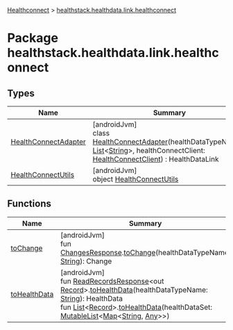 
[Healthconnect](../../healthconnect.html) > [healthstack.healthdata.link.healthconnect](index.html)



# Package healthstack.healthdata.link.healthconnect



## Types


| Name | Summary |
|---|---|
| [HealthConnectAdapter](-health-connect-adapter/index.html) | [androidJvm]<br>class [HealthConnectAdapter](-health-connect-adapter/index.html)(healthDataTypeNames: [List](https://kotlinlang.org/api/latest/jvm/stdlib/kotlin.collections/-list/index.html)&lt;[String](https://kotlinlang.org/api/latest/jvm/stdlib/kotlin/-string/index.html)&gt;, healthConnectClient: [HealthConnectClient](https://developer.android.com/reference/kotlin/androidx/health/connect/client/HealthConnectClient.html)) : HealthDataLink |
| [HealthConnectUtils](-health-connect-utils/index.html) | [androidJvm]<br>object [HealthConnectUtils](-health-connect-utils/index.html) |


## Functions


| Name | Summary |
|---|---|
| [toChange](to-change.html) | [androidJvm]<br>fun [ChangesResponse](https://developer.android.com/reference/kotlin/androidx/health/connect/client/response/ChangesResponse.html).[toChange](to-change.html)(healthDataTypeName: [String](https://kotlinlang.org/api/latest/jvm/stdlib/kotlin/-string/index.html)): Change |
| [toHealthData](to-health-data.html) | [androidJvm]<br>fun [ReadRecordsResponse](https://developer.android.com/reference/kotlin/androidx/health/connect/client/response/ReadRecordsResponse.html)&lt;out [Record](https://developer.android.com/reference/kotlin/androidx/health/connect/client/records/Record.html)&gt;.[toHealthData](to-health-data.html)(healthDataTypeName: [String](https://kotlinlang.org/api/latest/jvm/stdlib/kotlin/-string/index.html)): HealthData<br>fun [List](https://kotlinlang.org/api/latest/jvm/stdlib/kotlin.collections/-list/index.html)&lt;[Record](https://developer.android.com/reference/kotlin/androidx/health/connect/client/records/Record.html)&gt;.[toHealthData](to-health-data.html)(healthDataSet: [MutableList](https://kotlinlang.org/api/latest/jvm/stdlib/kotlin.collections/-mutable-list/index.html)&lt;[Map](https://kotlinlang.org/api/latest/jvm/stdlib/kotlin.collections/-map/index.html)&lt;[String](https://kotlinlang.org/api/latest/jvm/stdlib/kotlin/-string/index.html), [Any](https://kotlinlang.org/api/latest/jvm/stdlib/kotlin/-any/index.html)&gt;&gt;) |

